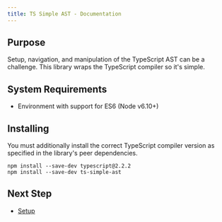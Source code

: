 ```yaml
---
title: TS Simple AST - Documentation
---
```


## Purpose

Setup, navigation, and manipulation of the TypeScript AST can be a challenge. This library wraps the TypeScript compiler so it's simple.

## System Requirements

* Environment with support for ES6 (Node v6.10+)

## Installing

You must additionally install the correct TypeScript compiler version as specified in the library's peer dependencies.

```
npm install --save-dev typescript@2.2.2
npm install --save-dev ts-simple-ast
```

## Next Step

* [Setup](setup/index)
